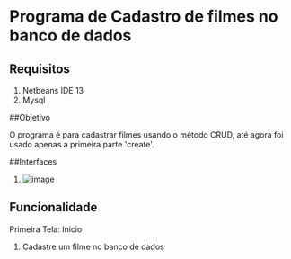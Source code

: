 # Programa de Cadastro de filmes no banco de dados

## Requisitos

  1. Netbeans IDE 13
  2. Mysql

##Objetivo

O programa é para cadastrar filmes usando o método CRUD, até agora foi usado apenas a primeira parte 'create'.

##Interfaces

1. ![image](https://user-images.githubusercontent.com/92820414/231870651-46d6120f-f943-48e5-8d5b-83a959d74059.png)

## Funcionalidade

Primeira Tela: Inicio

  1. Cadastre um filme no banco de dados
